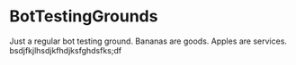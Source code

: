 # BotTestingGrounds
Just a regular bot testing ground.
Bananas are goods.
Apples are services.
bsdjfkjlhsdjkfhdjksfghdsfks;df
